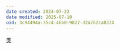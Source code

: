 ```yaml
---
date created: 2024-07-22
date modified: 2025-07-10
uid: 3c94494a-35c4-46b0-9827-32a762ca8374
---
```


[类](class.md)
